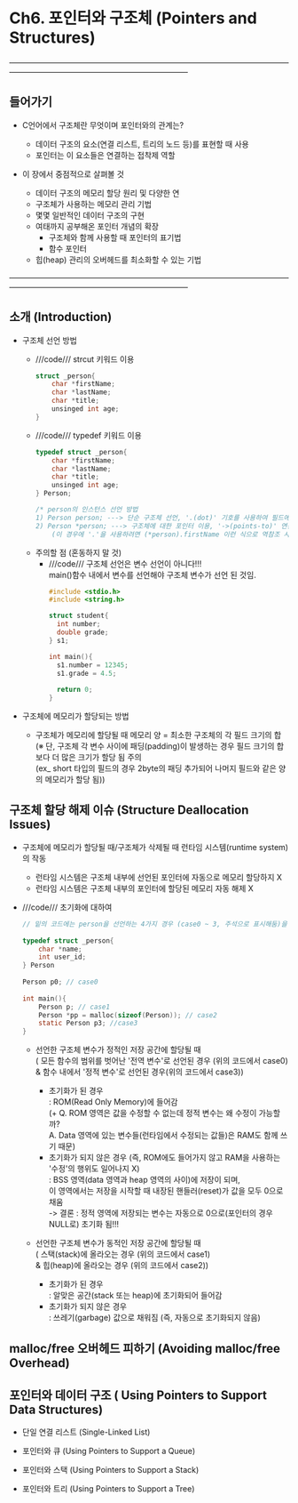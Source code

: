 # Ch6. 포인터와 구조체 (Pointers and Structures)  
―――――――――――――――――――――――――――――――――――――――――――――――――――――――――――   
  
## 들어가기
- C언어에서 구조체란 무엇이며 포인터와의 관계는?  
  - 데이터 구조의 요소(연결 리스트, 트리의 노드 등)를 표현할 때 사용  
  - 포인터는 이 요소들은 연결하는 접착제 역할  
    
    
- 이 장에서 중점적으로 살펴볼 것  
  - 데이터 구조의 메모리 할당 원리 및 다양한 연
  - 구조체가 사용하는 메모리 관리 기법
  - 몇몇 일반적인 데이터 구조의 구현  
  - 여태까지 공부해온 포인터 개념의 확장  
    - 구조체와 함께 사용할 때 포인터의 표기법  
    - 함수 포인터  
  - 힙(heap) 관리의 오버헤드를 최소화할 수 있는 기법  
    
―――――――――――――――――――――――――――――――――――――――――――――――――――――――――――  
  
## 소개 (Introduction)
- 구조체 선언 방법
    - ///code/// strcut 키워드 이용  
        ```c
        struct _person{  
            char *firstName;  
            char *lastName;  
            char *title;  
            unsinged int age;  
        }  
        ```
    - ///code/// typedef 키워드 이용  
        ```c
        typedef struct _person{  
            char *firstName;  
            char *lastName;  
            char *title;  
            unsinged int age;  
        } Person;  
        
        /* person의 인스턴스 선언 방법  
        1) Person person; ---> 단순 구조체 선언, '.(dot)' 기호를 사용하여 필드에 접근  
        2) Person *person; ---> 구조체에 대한 포인터 이용, '->(points-to)' 연산자를 사용하여 필드로 접근  
            (이 경우에 '.'을 사용하려면 (*person).firstName 이런 식으로 역참조 사용해야 함)  
        ```
    - 주의할 점 (혼동하지 말 것)  
        - ///code/// 구조체 선언은 변수 선언이 아니다!!!  
          main()함수 내에서 변수를 선언해야 구조체 변수가 선언 된 것임.  
          ```c
          #include <stdio.h>
          #include <string.h>
          
          struct student{
            int number;
            double grade;
          } s1;
          
          int main(){
            s1.number = 12345;
            s1.grade = 4.5;
            
            return 0;
          }
          ```
          
- 구조체에 메모리가 할당되는 방법  
    - 구조체가 메모리에 할당될 때 메모리 양 = 최소한 구조체의 각 필드 크기의 합  
      (※ 단, 구조체 각 변수 사이에 패딩(padding)이 발생하는 경우 필드 크기의 합보다 더 많은 크기가 할당 됨 주의  
          (ex_ short 타입의 필드의 경우 2byte의 패딩 추가되어 나머지 필드와 같은 양의 메모리가 할당 됨))  
  
  
## 구조체 할당 해제 이슈 (Structure Deallocation Issues)
- 구조체에 메모리가 할당될 때/구조체가 삭제될 때 런타임 시스템(runtime system)의 작동    
    - 런타임 시스템은 구조체 내부에 선언된 포인터에 자동으로 메모리 할당하지 X  
    - 런타임 시스템은 구조체 내부의 포인터에 할당된 메모리 자동 해제 X  
  
- ///code/// 초기화에 대하여
    ```c
    // 밑의 코드에는 person을 선언하는 4가지 경우 (case0 ~ 3, 주석으로 표시해둠)을 나타냄  
      
    typedef struct _person{  
        char *name;  
        int user_id;  
    } Person  
      
    Person p0; // case0  
      
    int main(){  
        Person p; // case1  
        Person *pp = malloc(sizeof(Person)); // case2  
        static Person p3; //case3  
    }
    ```  
    - 선언한 구조체 변수가 정적인 저장 공간에 할당될 때  
      ( 모든 함수의 범위를 벗어난 '전역 변수'로 선언된 경우 (위의 코드에서 case0)  
        & 함수 내에서 '정적 변수'로 선언된 경우(위의 코드에서 case3))  
        - 초기화가 된 경우  
          : ROM(Read Only Memory)에 들어감  
           (+ Q. ROM 영역은 값을 수정할 수 없는데 정적 변수는 왜 수정이 가능할까?  
                 A. Data 영역에 있는 변수들(런타임에서 수정되는 값들)은 RAM도 함께 쓰기 때문)  
        - 초기화가 되지 않은 경우 (즉, ROM에도 들어가지 않고 RAM을 사용하는 '수정'의 행위도 일어나지 X)  
          : BSS 영역(data 영역과 heap 영역의 사이)에 저장이 되며,  
            이 영역에서는 저장을 시작할 때 내장된 핸들러(reset)가 값을 모두 0으로 채움  
            -> 결론 : 정적 영역에 저장되는 변수는 자동으로 0으로(포인터의 경우 NULL로) 초기화 됨!!!  
      
    - 선언한 구조체 변수가 동적인 저장 공간에 할당될 때    
       ( 스택(stack)에 올라오는 경우 (위의 코드에서 case1)  
         & 힙(heap)에 올라오는 경우 (위의 코드에서 case2))  
         - 초기화가 된 경우  
           : 알맞은 공간(stack 또는 heap)에 초기화되어 들어감  
         - 초기화가 되지 않은 경우  
           : 쓰레기(garbage) 값으로 채워짐 (즉, 자동으로 초기화되지 않음)  
  
    
## malloc/free 오버헤드 피하기 (Avoiding malloc/free Overhead) 

## 포인터와 데이터 구조 ( Using Pointers to Support Data Structures)  

- 단일 연결 리스트 (Single-Linked List)  

- 포인터와 큐 (Using Pointers to Support a Queue)  
 
- 포인터와 스택 (Using Pointers to Support a Stack)  
 
- 포인터와 트리 (Using Pointers to Support a Tree)  
 
